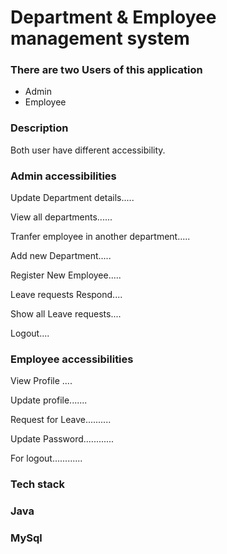 <h1> Department & Employee management system </h1>

<h3>There are two Users of this application </h3>
<ul>
  <li> Admin </li>
  <li> Employee </li>
  </ul>
  
  <h3> Description</h3>
  <p>Both user have different accessibility.</p>
  
  <h3>Admin accessibilities</h3>
  <p>Update Department details.....</p> 
  <p>View all departments......</p>
  <p>Tranfer employee in another department..... </p>
  <p>Add new Department.....</p>
  <p>Register New Employee.....</p>
  <p>Leave requests Respond....</p>
  <p>Show all Leave requests....</p>
  <p>Logout....</p>
  
  <h3>Employee accessibilities</h3>
  
  <p>View Profile ....</p>
  <p>Update profile.......</p>
  <p>Request for Leave..........</p>
  <p>Update Password............</p>
  <p>For logout............</p>
  
  
  
<h3> Tech stack  </h3>
<h3> Java</h3>
<h3> MySql</h3>
<h3> </h3>
